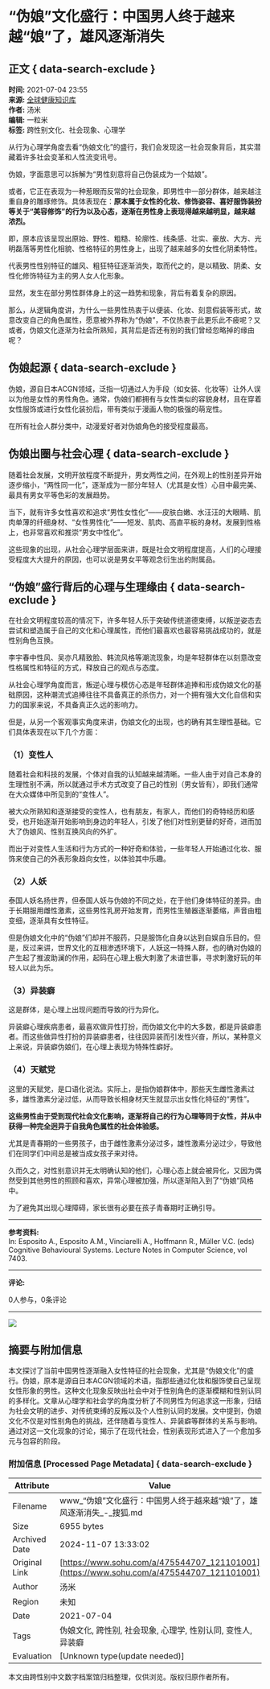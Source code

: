 # “伪娘”文化盛行：中国男人终于越来越“娘”了，雄风逐渐消失

## 正文 { data-search-exclude }


**时间:** 2021-07-04 23:55  
**来源:** [全球健康知识库](https://www.sohu.com/?spm=smpc.content-abroad.content.1.17309863335974eeGN3l)  
**作者:** 汤米  
**编辑:** 一粒米  
**标签:** 跨性别文化、社会现象、心理学  

从行为心理学角度去看“伪娘文化”的盛行，我们会发现这一社会现象背后，其实潜藏着许多社会变革和人性流变讯号。

伪娘，字面意思可以拆解为“男性刻意将自己伪装成为一个姑娘”。

或者，它正在表现为一种惹眼而反常的社会现象，即男性中一部分群体，越来越注重自身的雕琢修饰。具体表现在：**原本属于女性的化妆、修饰姿容、喜好服饰装扮等关于“美容修饰”的行为以及心态，逐渐在男性身上表现得越来越明显，越来越浓烈。**

即，原本应该呈现出原始、野性、粗糙、轮廓性、线条感、壮实、豪放、大方、光明磊落等男性化相貌、性格特征的男性身上，出现了越来越多的女性化阴柔特性。

代表男性性别特征的雄风、粗狂特征逐渐消失，取而代之的，是以精致、阴柔、女性化修饰特征为主的男人女人化形象。

显然，发生在部分男性群体身上的这一趋势和现象，背后有着复杂的原因。

那么，从逻辑角度讲，为什么一些男性热衷于以便装、化妆、刻意假装等形式，故意改变自己的角色属性，愿意被外界称为“伪娘”，不仅热衷于此更乐此不疲呢？又或者，伪娘文化逐渐为社会所熟知，其背后是否还有别的我们曾经忽略掉的缘由呢？

## 伪娘起源 { data-search-exclude }

伪娘，源自日本ACGN领域，泛指一切通过人为手段（如女装、化妆等）让外人误以为他是女性的男性角色。通常，伪娘们都拥有与女性类似的容貌身材，且在穿着女性服饰或进行女性化装扮后，带有类似于漫画人物的极强的萌宠性。

在所有社会人群分类中，动漫爱好者对伪娘角色的接受程度最高。

## 伪娘出圈与社会心理 { data-search-exclude }

随着社会发展，文明开放程度不断提升，男女两性之间，在外观上的性别差异开始逐步缩小，“两性同一化”，逐渐成为一部分年轻人（尤其是女性）心目中最完美、最具有男女平等色彩的发展趋势。

当下，就有许多女性喜欢和追求“男性女性化”——皮肤白嫩、水汪汪的大眼睛、肌肉单薄的纤细身材、“女性男性化”——短发、肌肉、高直平板的身材。发展到性格上，也非常喜欢和推崇“男女中性化”。

这些现象的出现，从社会心理学层面来讲，既是社会文明程度提高，人们的心理接受程度大大提升的原因，也可以说是男女平等观念衍生出的附属品。

## “伪娘”盛行背后的心理与生理缘由 { data-search-exclude }

在社会文明程度较高的情况下，许多年轻人乐于突破传统道德束缚，以叛逆姿态去尝试和塑造属于自己的文化和心理属性，而他们最喜欢也最容易挑战成功的，就是性别角色互换。

李宇春中性风、吴亦凡精致脸、韩流风格等潮流现象，均是年轻群体在以刻意改变性格属性和特征的方式，释放自己的观点与态度。

从社会心理学角度而言，叛逆心理与模仿心态是年轻群体追捧和形成伪娘文化的基础原因，这种潮流式追捧往往不具备真正的杀伤力，对一个拥有强大文化自信和实力的国家来说，不具备真正久远的影响力。

但是，从另一个客观事实角度来讲，伪娘文化的出现，也的确有其生理性基础。它们具体表现在以下几个方面：

### （1）变性人

随着社会和科技的发展，个体对自我的认知越来越清晰。一些人由于对自己本身的生理性别不满，所以就通过手术方式改变了自己的性别（男女皆有），即我们通常在大众媒体中所见到的“变性人”。

被大众所熟知和逐渐接受的变性人，也有朋友，有家人，而他们的奇特经历和感受，也开始逐渐开始影响到身边的年轻人，引发了他们对性别更替的好奇，进而加大了伪娘风、性别互换风向的外扩。

而出于对变性人生活和行为方式的一种好奇和体验，一些年轻人开始通过化妆、服饰来使自己的外表形象趋向女性，以体验其中乐趣。

### （2）人妖

泰国人妖名扬世界，但泰国人妖与伪娘的不同之处，在于他们身体特征的差异。由于长期服用雌性激素，这些男性乳房开始发育，而男性生殖器逐渐萎缩，声音由粗变细，逐渐具有女性特征。

但是伪娘文化中的“伪娘”们却并不服药，只是服饰化自身以达到自娱自乐目的。但是，反过来讲，世界文化的互相渗透环境下，人妖这一特殊人群，也的确对伪娘的产生起了推波助澜的作用，起码在心理上极大刺激了未谙世事，寻求刺激好玩的年轻人以此为乐。

### （3）异装癖

这是群体，是心理上出现问题而导致的行为异化。

异装癖心理疾病患者，最喜欢做异性打扮，而伪娘文化中的大多数，都是异装癖患者。而这些做异性打扮的异装癖患者，往往因异装而引发性兴奋，所以，某种意义上来说，异装癖伪娘们，在心理上表现为特殊性癖好。

### （4）天赋党

这里的天赋党，是口语化说法。实际上，是指伪娘群体中，那些天生雌性激素过多，雄性激素分泌过低，从而导致长相身材天生就显示出女性化特征的“男性”。

**这些男性由于受到现代社会文化影响，逐渐将自己的行为心理等同于女性，并从中获得一种完全迥异于自我角色属性的社会体验感。**

尤其是青春期的一些男孩子，由于雌性激素分泌过多，雄性激素分泌过少，导致他们在同学们中间总是被当成女孩子来对待。

久而久之，对性别意识并无太明确认知的他们，心理心态上就会被异化，又因为偶然受到其他男性的照顾和喜欢，异常心理被加强，所以逐渐陷入到了“伪娘”风格中。

为了避免其出现心理障碍，家长很有必要在孩子青春期时正确引导。

---

**参考资料:**  
In: Esposito A., Esposito A.M., Vinciarelli A., Hoffmann R., Müller V.C. (eds) Cognitive Behavioural Systems. Lecture Notes in Computer Science, vol 7403.

--- 

**评论:**

0人参与，0条评论  

--- 

![](https://sb.scorecardresearch.com/p?c1=2&c2=34403499&ns_ap_sv=2.1511.10&ns_type=hidden&ns_st_it=a&ns_st_sv=4.0.0&ns_st_ad=1&ns_st_sq=1&ns_st_id=276853&ns_st_ec=1&ns_st_cn=1&ns_st_ev=play&ns_st_ct=va&ns_st_cl=0&ns_st_pt=0&c3=vidoomynet&c4=&c6=&ns_ts=1730986334)

## 摘要与附加信息

<!-- tcd_abstract -->
本文探讨了当前中国男性逐渐融入女性特征的社会现象，尤其是“伪娘文化”的盛行。伪娘，原本是源自日本ACGN领域的术语，指那些通过化妆和服饰使自己呈现女性形象的男性。这种文化现象反映出社会中对于性别角色的逐渐模糊和性别认同的多样化。文章从心理学和社会学的角度分析了不同男性为何追求这一形象，归结为社会文明的进步、对传统束缚的反叛以及个人性别认同的发展。文中提到，伪娘文化不仅是对性别角色的挑战，还伴随着与变性人、异装癖等群体的关系与影响。通过对这一文化现象的讨论，揭示了在现代社会，性别表现形式进入了一个愈加多元与包容的阶段。
<!-- tcd_abstract_end -->

### 附加信息 [Processed Page Metadata] { data-search-exclude }

| Attribute       | Value                                  |
|-----------------|----------------------------------------|
| Filename        | www_“伪娘”文化盛行：中国男人终于越来越“娘”了，雄风逐渐消失_-_搜狐.md                             |
| Size            | 6955 bytes                           |
| Archived Date   | 2024-11-07 13:33:02                             |
| Original Link   | [https://www.sohu.com/a/475544707_121101001](https://www.sohu.com/a/475544707_121101001)                       |
| Author          | 汤米                               |
| Region          | 未知                               |
| Date            | 2021-07-04                                 |
| Tags            | 伪娘文化, 跨性别, 社会现象, 心理学, 性别认同, 变性人, 异装癖                                 |
| Evaluation            | [Unknown type(update needed)]                                 |
<!-- tcd_table_end -->

本文由跨性别中文数字档案馆归档整理，仅供浏览。版权归原作者所有。
